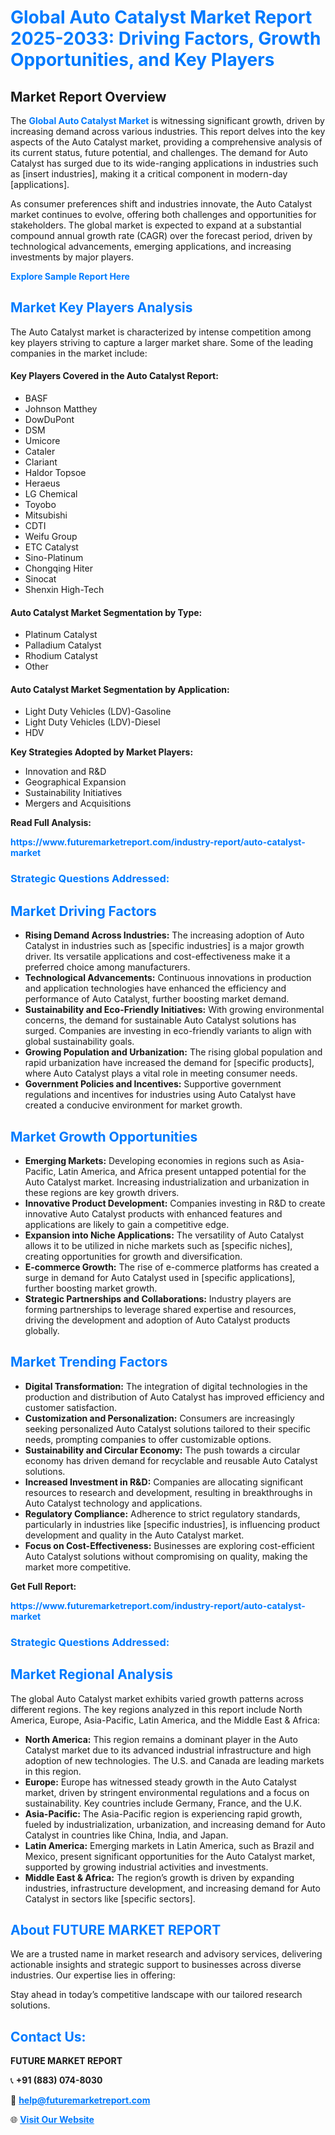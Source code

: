 <h1 style="color: #007BFF;">Global Auto Catalyst Market Report 2025-2033: Driving Factors, Growth Opportunities, and Key Players</h1>

<section id="overview">
<h2>Market Report Overview</h2>
<p>The <a href="https://www.futuremarketreport.com/industry-report/auto-catalyst-market" style="color: #007BFF; text-decoration: none;"><strong>Global Auto Catalyst Market</strong></a> is witnessing significant growth, driven by increasing demand across various industries. This report delves into the key aspects of the Auto Catalyst market, providing a comprehensive analysis of its current status, future potential, and challenges. The demand for Auto Catalyst has surged due to its wide-ranging applications in industries such as [insert industries], making it a critical component in modern-day [applications].</p>
<p>As consumer preferences shift and industries innovate, the Auto Catalyst market continues to evolve, offering both challenges and opportunities for stakeholders. The global market is expected to expand at a substantial compound annual growth rate (CAGR) over the forecast period, driven by technological advancements, emerging applications, and increasing investments by major players.</p>
</section>

<section id="overview">
<p><a href="https://www.futuremarketreport.com/request-sample/reportId=62448" style="color: #007BFF; text-decoration: none;"><strong>Explore Sample Report Here</strong></a></p>
</section>

<section id="key-players">
<h2 style="color: #007BFF;">Market Key Players Analysis</h2>
<p>The Auto Catalyst market is characterized by intense competition among key players striving to capture a larger market share. Some of the leading companies in the market include:</p>
<h4>Key Players Covered in the Auto Catalyst Report:</h4>
<ul><li>BASF</li><li>Johnson Matthey</li><li>DowDuPont</li><li>DSM</li><li>Umicore</li><li>Cataler</li><li>Clariant</li><li>Haldor Topsoe</li><li>Heraeus</li><li>LG Chemical</li><li>Toyobo</li><li>Mitsubishi</li><li>CDTI</li><li>Weifu Group</li><li>ETC Catalyst</li><li>Sino-Platinum</li><li>Chongqing Hiter</li><li>Sinocat</li><li>Shenxin High-Tech</li></ul>
<h4>Auto Catalyst Market Segmentation by Type:</h4>
<ul><li>Platinum Catalyst</li><li>Palladium Catalyst</li><li>Rhodium Catalyst</li><li>Other</li></ul>

<h4>Auto Catalyst Market Segmentation by Application:</h4>
<ul><li>Light Duty Vehicles (LDV)-Gasoline</li><li>Light Duty Vehicles (LDV)-Diesel</li><li>HDV</li></ul>
<p><strong>Key Strategies Adopted by Market Players:</strong></p>
<ul>
<li>Innovation and R&D</li>
<li>Geographical Expansion</li>
<li>Sustainability Initiatives</li>
<li>Mergers and Acquisitions</li>
</ul>
</section>

<section>
<p><strong>Read Full Analysis: </strong></p><a href="https://www.futuremarketreport.com/industry-report/auto-catalyst-market" style="color: #007BFF; text-decoration: none;"><strong>https://www.futuremarketreport.com/industry-report/auto-catalyst-market</strong></a>
<h3 style="color: #007BFF;">Strategic Questions Addressed:</h3>
</section>

<section id="driving-factors">
<h2 style="color: #007BFF;">Market Driving Factors</h2>
<ul>
<li><strong>Rising Demand Across Industries:</strong> The increasing adoption of Auto Catalyst in industries such as [specific industries] is a major growth driver. Its versatile applications and cost-effectiveness make it a preferred choice among manufacturers.</li>
<li><strong>Technological Advancements:</strong> Continuous innovations in production and application technologies have enhanced the efficiency and performance of Auto Catalyst, further boosting market demand.</li>
<li><strong>Sustainability and Eco-Friendly Initiatives:</strong> With growing environmental concerns, the demand for sustainable Auto Catalyst solutions has surged. Companies are investing in eco-friendly variants to align with global sustainability goals.</li>
<li><strong>Growing Population and Urbanization:</strong> The rising global population and rapid urbanization have increased the demand for [specific products], where Auto Catalyst plays a vital role in meeting consumer needs.</li>
<li><strong>Government Policies and Incentives:</strong> Supportive government regulations and incentives for industries using Auto Catalyst have created a conducive environment for market growth.</li>
</ul>
</section>

<section id="growth-opportunities">
<h2 style="color: #007BFF;">Market Growth Opportunities</h2>
<ul>
<li><strong>Emerging Markets:</strong> Developing economies in regions such as Asia-Pacific, Latin America, and Africa present untapped potential for the Auto Catalyst market. Increasing industrialization and urbanization in these regions are key growth drivers.</li>
<li><strong>Innovative Product Development:</strong> Companies investing in R&D to create innovative Auto Catalyst products with enhanced features and applications are likely to gain a competitive edge.</li>
<li><strong>Expansion into Niche Applications:</strong> The versatility of Auto Catalyst allows it to be utilized in niche markets such as [specific niches], creating opportunities for growth and diversification.</li>
<li><strong>E-commerce Growth:</strong> The rise of e-commerce platforms has created a surge in demand for Auto Catalyst used in [specific applications], further boosting market growth.</li>
<li><strong>Strategic Partnerships and Collaborations:</strong> Industry players are forming partnerships to leverage shared expertise and resources, driving the development and adoption of Auto Catalyst products globally.</li>
</ul>
</section>

<section id="trending-factors">
<h2 style="color: #007BFF;">Market Trending Factors</h2>
<ul>
<li><strong>Digital Transformation:</strong> The integration of digital technologies in the production and distribution of Auto Catalyst has improved efficiency and customer satisfaction.</li>
<li><strong>Customization and Personalization:</strong> Consumers are increasingly seeking personalized Auto Catalyst solutions tailored to their specific needs, prompting companies to offer customizable options.</li>
<li><strong>Sustainability and Circular Economy:</strong> The push towards a circular economy has driven demand for recyclable and reusable Auto Catalyst solutions.</li>
<li><strong>Increased Investment in R&D:</strong> Companies are allocating significant resources to research and development, resulting in breakthroughs in Auto Catalyst technology and applications.</li>
<li><strong>Regulatory Compliance:</strong> Adherence to strict regulatory standards, particularly in industries like [specific industries], is influencing product development and quality in the Auto Catalyst market.</li>
<li><strong>Focus on Cost-Effectiveness:</strong> Businesses are exploring cost-efficient Auto Catalyst solutions without compromising on quality, making the market more competitive.</li>
</ul>
</section>

<section>
<p><strong>Get Full Report: </strong></p><a href="https://www.futuremarketreport.com/industry-report/auto-catalyst-market" style="color: #007BFF; text-decoration: none;"><strong>https://www.futuremarketreport.com/industry-report/auto-catalyst-market</strong></a>
<h3 style="color: #007BFF;">Strategic Questions Addressed:</h3>
</section>


<section id="regional-analysis">
<h2 style="color: #007BFF;">Market Regional Analysis</h2>
<p>The global Auto Catalyst market exhibits varied growth patterns across different regions. The key regions analyzed in this report include North America, Europe, Asia-Pacific, Latin America, and the Middle East & Africa:</p>
<ul>
<li><strong>North America:</strong> This region remains a dominant player in the Auto Catalyst market due to its advanced industrial infrastructure and high adoption of new technologies. The U.S. and Canada are leading markets in this region.</li>
<li><strong>Europe:</strong> Europe has witnessed steady growth in the Auto Catalyst market, driven by stringent environmental regulations and a focus on sustainability. Key countries include Germany, France, and the U.K.</li>
<li><strong>Asia-Pacific:</strong> The Asia-Pacific region is experiencing rapid growth, fueled by industrialization, urbanization, and increasing demand for Auto Catalyst in countries like China, India, and Japan.</li>
<li><strong>Latin America:</strong> Emerging markets in Latin America, such as Brazil and Mexico, present significant opportunities for the Auto Catalyst market, supported by growing industrial activities and investments.</li>
<li><strong>Middle East & Africa:</strong> The region’s growth is driven by expanding industries, infrastructure development, and increasing demand for Auto Catalyst in sectors like [specific sectors].</li>
</ul>
</section>

<footer>
<h2 style="color: #007BFF;">About FUTURE MARKET REPORT</h2>
<p>We are a trusted name in market research and advisory services, delivering actionable insights and strategic support to businesses across diverse industries. Our expertise lies in offering:</p>

<p>Stay ahead in today’s competitive landscape with our tailored research solutions.</p>

<h2 style="color: #007BFF;">Contact Us:</h2>
<p><strong>FUTURE MARKET REPORT</strong></p>
<p>📞 <strong>+91 (883) 074-8030</strong></p>
<p>📧 <strong><a href="mailto:help@futuremarketreport.com" style="color: #007BFF;">help@futuremarketreport.com</a></strong></p>
<p>🌐 <strong><a href="https://www.futuremarketreport.com/" style="color: #007BFF;">Visit Our Website</a></strong></p>
</footer>